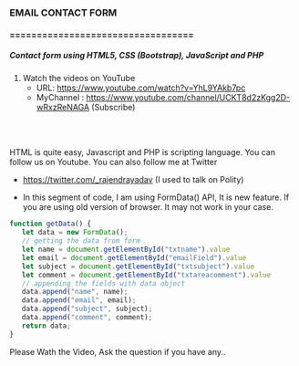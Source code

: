 ### EMAIL CONTACT FORM
#### ==================================
<h5>Contact form using HTML5, CSS (Bootstrap), JavaScript and PHP</h5>

1.  Watch the videos on YouTube
    * URL: https://www.youtube.com/watch?v=YhL9YAkb7pc
    * MyChannel : https://www.youtube.com/channel/UCKT8d2zKgg2D-wRxzReNAGA (Subscribe)

<br/><br/>

HTML is quite easy, Javascript and PHP is scripting language.
You can follow us on Youtube.
You can also follow me at Twitter
 * https://twitter.com/_rajendrayadav (I used to talk on Polity)


* In this segment of code, I am using FormData() API, It is new feature. If you are using old version of browser. It may not work in your case.
 ```javascript
function getData() {
    let data = new FormData();
    // getting the data from form
    let name = document.getElementById("txtname").value
    let email = document.getElementById("emailField").value
    let subject = document.getElementById("txtsubject").value
    let comment = document.getElementById("txtareacomment").value
    // appending the fields with data object
    data.append("name", name);
    data.append("email", email);
    data.append("subject", subject);
    data.append("comment", comment);
    return data;
}

```

 Please Wath the Video, Ask the question if you have any..